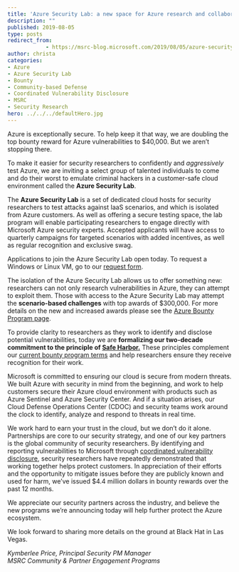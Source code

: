 ```yaml
---
title: 'Azure Security Lab: a new space for Azure research and collaboration'
description: ""
published: 2019-08-05
type: posts
redirect_from:
            - https://msrc-blog.microsoft.com/2019/08/05/azure-security-lab-a-new-space-for-azure-research-and-collaboration/
author: christa
categories:
- Azure
- Azure Security Lab
- Bounty
- Community-based Defense
- Coordinated Vulnerability Disclosure
- MSRC
- Security Research
hero: ../../../defaultHero.jpg
---
```

<!-- wp:paragraph -->

Azure is exceptionally secure. To help keep it that way, we are doubling the top bounty reward for Azure vulnerabilities to \$40,000. But we aren’t stopping there.

<!-- /wp:paragraph -->

<!-- wp:paragraph -->

To make it easier for security researchers to confidently and _aggressively_ test Azure, we are inviting a select group of talented individuals to come and do their worst to emulate criminal hackers in a customer-safe cloud environment called the **Azure Security Lab**.

<!-- /wp:paragraph -->

<!-- wp:paragraph -->

The **Azure Security Lab** is a set of dedicated cloud hosts for security researchers to test attacks against IaaS scenarios, and which is isolated from Azure customers. As well as offering a secure testing space, the lab program will enable participating researchers to engage directly with Microsoft Azure security experts. Accepted applicants will have access to quarterly campaigns for targeted scenarios with added incentives, as well as regular recognition and exclusive swag.

<!-- /wp:paragraph -->

<!-- wp:paragraph -->

Applications to join the Azure Security Lab open today. To request a Windows or Linux VM, go to our [request form](https://aka.ms/AzureSecLab).

<!-- /wp:paragraph -->

<!-- wp:paragraph -->

The isolation of the Azure Security Lab allows us to offer something new: researchers can not only research vulnerabilities in Azure, they can attempt to exploit them. Those with access to the Azure Security Lab may attempt the **scenario-based challenges** with top awards of \$300,000. For more details on the new and increased awards please see the [Azure Bounty Program page](https://www.microsoft.com/en-us/msrc/bounty-microsoft-azure).

<!-- /wp:paragraph -->

<!-- wp:paragraph -->

To provide clarity to researchers as they work to identify and disclose potential vulnerabilities, today we are **formalizing our two-decade commitment to the principle of [Safe Harbor](http://www.microsoft.com/en-us/msrc/bounty-safe-harbor)[.](https://nam06.safelinks.protection.outlook.com/?url=https%3A%2F%2Fhelp.github.com%2Fen%2Farticles%2Fgithub-bug-bounty-program-legal-safe-harbor&data=02%7C01%7CBen.Hope%40microsoft.com%7Cffd3247759ad46cfacd808d6f504b935%7C72f988bf86f141af91ab2d7cd011db47%7C1%7C0%7C636965797967494765&sdata=x4sUx4BF1tYhCfuqAM4GIqB4UT4EIn3ByB0YDiYwdJM%3D&reserved=0)** These principles complement our [current bounty program terms](https://microsoft.com/msrc/bounty-terms) and help researchers ensure they receive recognition for their work.

<!-- /wp:paragraph -->

<!-- wp:paragraph -->

Microsoft is committed to ensuring our cloud is secure from modern threats. We built Azure with security in mind from the beginning, and work to help customers secure their Azure cloud environment with products such as Azure Sentinel and Azure Security Center. And if a situation arises, our Cloud Defense Operations Center (CDOC) and security teams work around the clock to identify, analyze and respond to threats in real time.

<!-- /wp:paragraph -->

<!-- wp:paragraph -->

We work hard to earn your trust in the cloud, but we don’t do it alone. Partnerships are core to our security strategy, and one of our key partners is the global community of security researchers. By identifying and reporting vulnerabilities to Microsoft through [coordinated vulnerability disclosure](https://www.microsoft.com/en-us/msrc/cvd), security researchers have repeatedly demonstrated that working together helps protect customers. In appreciation of their efforts and the opportunity to mitigate issues before they are publicly known and used for harm, we’ve issued \$4.4 million dollars in bounty rewards over the past 12 months.

<!-- /wp:paragraph -->

<!-- wp:paragraph -->

We appreciate our security partners across the industry, and believe the new programs we’re announcing today will help further protect the Azure ecosystem.

<!-- /wp:paragraph -->

<!-- wp:paragraph -->

We look forward to sharing more details on the ground at Black Hat in Las Vegas.

<!-- /wp:paragraph -->

<!-- wp:paragraph -->

_Kymberlee Price, Principal Security PM Manager  
MSRC Community & Partner Engagement Programs_

<!-- /wp:paragraph -->
